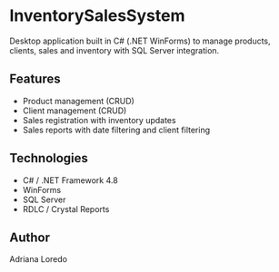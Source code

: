 # InventorySalesSystem

Desktop application built in C# (.NET WinForms) to manage products, clients, sales and inventory with SQL Server integration.

## Features
- Product management (CRUD)
- Client management (CRUD)
- Sales registration with inventory updates
- Sales reports with date filtering and client filtering

## Technologies
- C# / .NET Framework 4.8
- WinForms
- SQL Server
- RDLC / Crystal Reports

## Author
Adriana Loredo
